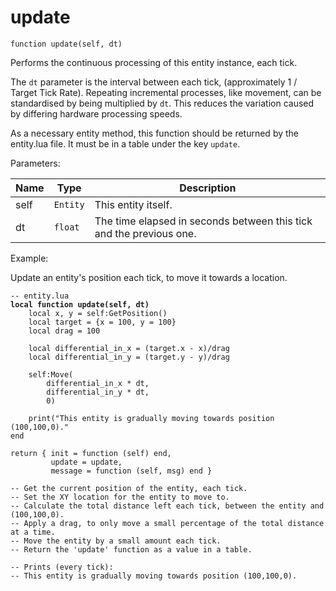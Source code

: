 # update



`function update(self, dt)`

Performs the continuous processing of this entity instance, each tick.&#x20;

The `dt` parameter is the interval between each tick, (approximately 1 / Target Tick Rate). Repeating incremental processes, like movement, can be standardised by being multiplied by `dt`. This reduces the variation caused by differing hardware processing speeds.

As a necessary entity method, this function should be returned by the entity.lua file. It must be in a table under the key `update`.



Parameters:

| Name | Type     | Description                                                           |
| ---- | -------- | --------------------------------------------------------------------- |
| self | `Entity` | This entity itself.                                                   |
| dt   | `float`  | The time elapsed in seconds  between this tick and the previous one.  |



Example:

Update an entity's position each tick, to move it towards a location.

<pre class="language-lua"><code class="lang-lua">-- entity.lua
<strong>local function update(self, dt)
</strong>    local x, y = self:GetPosition()
    local target = {x = 100, y = 100}
    local drag = 100
	
    local differential_in_x = (target.x - x)/drag
    local differential_in_y = (target.y - y)/drag

    self:Move(
        differential_in_x * dt, 
        differential_in_y * dt, 
        0)
    
    print("This entity is gradually moving towards position (100,100,0)."
end

return { init = function (self) end,
         update = update,
         message = function (self, msg) end }

-- Get the current position of the entity, each tick.
-- Set the XY location for the entity to move to.
-- Calculate the total distance left each tick, between the entity and (100,100,0).
-- Apply a drag, to only move a small percentage of the total distance at a time.
-- Move the entity by a small amount each tick.
-- Return the 'update' function as a value in a table.

-- Prints (every tick):
-- This entity is gradually moving towards position (100,100,0).
</code></pre>
